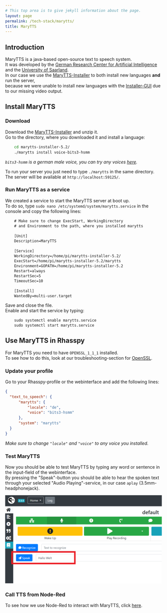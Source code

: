 ```yaml
---
# This top area is to give jekyll information about the page.
layout: page
permalink: /tech-stack/marytts/
title: MaryTTS
---
```


## Introduction
MaryTTS is a java-based open-source text to speech system.  
It was developed by the [German Research Center for Artificial Intelligence](https://www.dfki.de/web/) and the [University of Saarland](https://www.uni-saarland.de/start.html).  
In our case we use the [MaryTTS-Installer](https://github.com/marytts/marytts-installer) to both install new languages **and** run the server,  
because we were unable to install new languages with the [Installer-GUI](https://github.com/marytts/marytts#downloading-and-installing-voices) due to our missing video output.  

## Install MaryTTS
### Download
Download the [MaryTTS-Installer](https://github.com/marytts/marytts-installer/releases) and unzip it.  
Go to the directory, where you downloaded it and install a language:  

```bash
    cd marytts-installer-5.2/
    ./marytts install voice-bits3-hsmm
```

*`bits3-hsmm` is a german male voice, you can try any voices [here](http://mary.dfki.de:59125/).*  

To run your server you just need to type `./marytts` in the same directory.  
The server will be available at `http://localhost:59125/`.  

### Run MaryTTS as a service
We created a service to start the MaryTTS server at boot up.  
To do so, type `sudo nano /etc/systemd/system/marytts.service` in the console and copy the following lines:  

```
    # Make sure to change ExecStart, WorkingDirectory
    # and Environment to the path, where you installed marytts

    [Unit]
    Description=MaryTTS
    
    [Service]
    WorkingDirectory=/home/pi/marytts-installer-5.2/
    ExecStart=/home/pi/marytts-installer-5.2/marytts
    Environment=GOPATH=/home/pi/marytts-installer-5.2
    Restart=always
    RestartSec=5
    TimeoutSec=10
    
    [Install]
    WantedBy=multi-user.target
```

Save and close the file.  
Enable and start the service by typing:  

```
    sudo systemctl enable marytts.service
    sudo systemctl start marytts.service
```
  
  

## Use MaryTTS in Rhasspy

For MaryTTS you need to have `OPENSSL_1_1_1` installed.  
To see how to do this, look at our troubleshooting-section for [OpenSSL](../faq/openssl.md).  

### Update your profile

Go to your Rhasspy-profile or the webinterface and add the following lines:

```json
{
  "text_to_speech": {
      "marytts": {
          "locale": "de",
          "voice": "bits3-hsmm"
      },
      "system": "marytts"
  }
}
```

*Make sure to change `"locale"` and `"voice"` to any voice you installed.*

### Test MaryTTS

Now you should be able to test MaryTTS by typing any word or sentence in the input-field of the webinterface.  
By pressing the "Speak"-button you should be able to hear the spoken text through your selected "Audio Playing"-service, in our case `aplay` (3.5mm-headphonejack).  
  
![MaryTTS-Test](../../assets/MaryTTS-Test.png)

### Call TTS from Node-Red

To see how we use Node-Red to interact with MaryTTS, click [here](./hermesmqtt.md#tts).